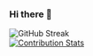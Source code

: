 ### Hi there 👋

![GitHub Streak](https://github-readme-streak-stats.herokuapp.com/?user=chunkeat99) <br>
[![Contribution Stats](https://github-contribution-stats.vercel.app/api/?username=chunkeat99)](https://github.com/chunkeat99/github-contribution-stats/)


<!--
**chunkeat99/chunkeat99** is a ✨ _special_ ✨ repository because its `README.md` (this file) appears on your GitHub profile.

Here are some ideas to get you started:

- 🔭 I’m currently working on ...
- 🌱 I’m currently learning ...
- 👯 I’m looking to collaborate on ...
- 🤔 I’m looking for help with ...
- 💬 Ask me about ...
- 📫 How to reach me: ...
- 😄 Pronouns: ...
- ⚡ Fun fact: ...
-->
